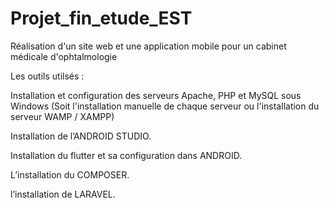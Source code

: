 # Projet_fin_etude_EST
Réalisation d'un site web et une application mobile pour un cabinet médicale d'ophtalmologie



Les outils utilsés :

Installation et configuration des serveurs Apache, PHP et MySQL sous Windows
(Soit l'installation manuelle de chaque serveur ou l'installation du serveur WAMP / XAMPP)

Installation de l’ANDROID STUDIO.

Installation du flutter et sa configuration dans ANDROID.

L’installation du COMPOSER.

l’installation de LARAVEL.


